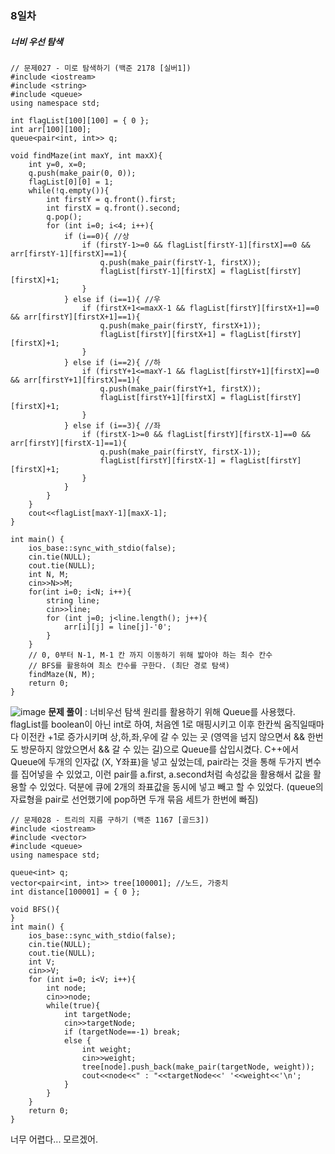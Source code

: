 ### 8일차
##### 너비 우선 탐색
```
// 문제027 - 미로 탐색하기 (백준 2178 [실버1])
#include <iostream>
#include <string>
#include <queue>
using namespace std;

int flagList[100][100] = { 0 };
int arr[100][100];
queue<pair<int, int>> q;

void findMaze(int maxY, int maxX){
    int y=0, x=0;
    q.push(make_pair(0, 0));
    flagList[0][0] = 1;
    while(!q.empty()){
        int firstY = q.front().first;
        int firstX = q.front().second;
        q.pop();
        for (int i=0; i<4; i++){
            if (i==0){ //상
                if (firstY-1>=0 && flagList[firstY-1][firstX]==0 && arr[firstY-1][firstX]==1){
                    q.push(make_pair(firstY-1, firstX));
                    flagList[firstY-1][firstX] = flagList[firstY][firstX]+1;
                } 
            } else if (i==1){ //우
                if (firstX+1<=maxX-1 && flagList[firstY][firstX+1]==0 && arr[firstY][firstX+1]==1){
                    q.push(make_pair(firstY, firstX+1));
                    flagList[firstY][firstX+1] = flagList[firstY][firstX]+1;
                } 
            } else if (i==2){ //하
                if (firstY+1<=maxY-1 && flagList[firstY+1][firstX]==0 && arr[firstY+1][firstX]==1){
                    q.push(make_pair(firstY+1, firstX));
                    flagList[firstY+1][firstX] = flagList[firstY][firstX]+1;
                } 
            } else if (i==3){ //좌
                if (firstX-1>=0 && flagList[firstY][firstX-1]==0 && arr[firstY][firstX-1]==1){
                    q.push(make_pair(firstY, firstX-1));
                    flagList[firstY][firstX-1] = flagList[firstY][firstX]+1;
                } 
            }
        }
    }
    cout<<flagList[maxY-1][maxX-1];
}

int main() {
    ios_base::sync_with_stdio(false);
    cin.tie(NULL);
    cout.tie(NULL);
    int N, M;
    cin>>N>>M;
    for(int i=0; i<N; i++){
        string line;
        cin>>line;
        for (int j=0; j<line.length(); j++){
            arr[i][j] = line[j]-'0';
        }
    }
    // 0, 0부터 N-1, M-1 칸 까지 이동하기 위해 밟아야 하는 최수 칸수
    // BFS를 활용하여 최소 칸수를 구한다. (최단 경로 탐색)
    findMaze(N, M);
    return 0;
}
```
![image](https://github.com/ChaeDoll/TIL/assets/108540812/fe96778f-a691-457f-b5d6-6da457e4110c)
**문제 풀이** : 너비우선 탐색 원리를 활용하기 위해 Queue를 사용했다. flagList를 boolean이 아닌 int로 하여, 처음엔 1로 매핑시키고 이후 한칸씩 움직일때마다 이전칸 +1로 증가시키며 상,하,좌,우에 갈 수 있는 곳 (영역을 넘지 않으면서 && 한번도 방문하지 않았으면서 && 갈 수 있는 길)으로 Queue를 삽입시켰다. C++에서 Queue에 두개의 인자값 (X, Y좌표)을 넣고 싶었는데, pair라는 것을 통해 두가지 변수를 집어넣을 수 있었고, 이런 pair를 a.first, a.second처럼 속성값을 활용해서 값을 활용할 수 있었다. 덕분에 큐에 2개의 좌표값을 동시에 넣고 빼고 할 수 있었다. (queue의 자료형을 pair로 선언했기에 pop하면 두개 묶음 세트가 한번에 빠짐)

```
// 문제028 - 트리의 지름 구하기 (백준 1167 [골드3])
#include <iostream>
#include <vector>
#include <queue>
using namespace std;

queue<int> q;
vector<pair<int, int>> tree[100001]; //노드, 가중치
int distance[100001] = { 0 };

void BFS(){
}
int main() {
    ios_base::sync_with_stdio(false);
    cin.tie(NULL);
    cout.tie(NULL);
    int V;
    cin>>V;
    for (int i=0; i<V; i++){
        int node;
        cin>>node;
        while(true){   
            int targetNode;   
            cin>>targetNode;
            if (targetNode==-1) break;
            else {
                int weight;
                cin>>weight;
                tree[node].push_back(make_pair(targetNode, weight));
                cout<<node<<" : "<<targetNode<<' '<<weight<<'\n';
            }
        }
    }
    return 0;
}
```
너무 어렵다... 모르겠어.